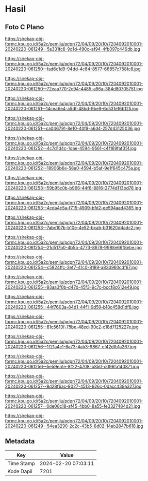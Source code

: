 # Hasil

## Foto C Plano

https://sirekap-obj-formc.kpu.go.id/5a2c/pemilu/pdpr/72/04/09/20/10/7204092010001-20240220-061249--5a331fc8-9d1d-490c-af94-4fb097c449db.jpg

https://sirekap-obj-formc.kpu.go.id/5a2c/pemilu/pdpr/72/04/09/20/10/7204092010001-20240220-061250--fad6c1d9-94dd-4c84-8577-66857c758fc8.jpg

https://sirekap-obj-formc.kpu.go.id/5a2c/pemilu/pdpr/72/04/09/20/10/7204092010001-20240220-061250--72eaa770-2c94-4485-a96a-384d80705751.jpg

https://sirekap-obj-formc.kpu.go.id/5a2c/pemilu/pdpr/72/04/09/20/10/7204092010001-20240220-061251--14cea6e4-a5df-48bd-9be9-6c531e16b125.jpg

https://sirekap-obj-formc.kpu.go.id/5a2c/pemilu/pdpr/72/04/09/20/10/7204092010001-20240220-061251--ca046791-8e10-40f9-a6d4-257d43125036.jpg

https://sirekap-obj-formc.kpu.go.id/5a2c/pemilu/pdpr/72/04/09/20/10/7204092010001-20240220-061252--4c7d1d4c-1dae-4594-9561-c4f189faf35f.jpg

https://sirekap-obj-formc.kpu.go.id/5a2c/pemilu/pdpr/72/04/09/20/10/7204092010001-20240220-061252--18906b6e-58a0-4594-b5af-9e1f645c475a.jpg

https://sirekap-obj-formc.kpu.go.id/5a2c/pemilu/pdpr/72/04/09/20/10/7204092010001-20240220-061253--59b95c0b-b966-44f8-8816-2774d113bd78.jpg

https://sirekap-obj-formc.kpu.go.id/5a2c/pemilu/pdpr/72/04/09/20/10/7204092010001-20240220-061253--4cda4c5a-f715-4909-bfd2-ee594aad4365.jpg

https://sirekap-obj-formc.kpu.go.id/5a2c/pemilu/pdpr/72/04/09/20/10/7204092010001-20240220-061253--7abc107b-b10e-4e52-bcab-b31620d4adc2.jpg

https://sirekap-obj-formc.kpu.go.id/5a2c/pemilu/pdpr/72/04/09/20/10/7204092010001-20240220-061254--21d517b0-4b5b-4773-8978-9988e66f8ebe.jpg

https://sirekap-obj-formc.kpu.go.id/5a2c/pemilu/pdpr/72/04/09/20/10/7204092010001-20240220-061254--c5824ffc-3ef7-41c0-8189-a83d960cdf97.jpg

https://sirekap-obj-formc.kpu.go.id/5a2c/pemilu/pdpr/72/04/09/20/10/7204092010001-20240220-061255--93aa3f0b-d47d-45f3-9c7c-bccf8c612e49.jpg

https://sirekap-obj-formc.kpu.go.id/5a2c/pemilu/pdpr/72/04/09/20/10/7204092010001-20240220-061255--44f7603a-84d1-44f1-9d50-b18c458d1df8.jpg

https://sirekap-obj-formc.kpu.go.id/5a2c/pemilu/pdpr/72/04/09/20/10/7204092010001-20240220-061255--81c5610f-75be-48ed-90c2-c18d7f25227e.jpg

https://sirekap-obj-formc.kpu.go.id/5a2c/pemilu/pdpr/72/04/09/20/10/7204092010001-20240220-061256--1f21a4c1-6a73-4ab3-9867-cf42dfb1a267.jpg

https://sirekap-obj-formc.kpu.go.id/5a2c/pemilu/pdpr/72/04/09/20/10/7204092010001-20240220-061256--5e59ea1e-8f22-4708-b850-c096fa140871.jpg

https://sirekap-obj-formc.kpu.go.id/5a2c/pemilu/pdpr/72/04/09/20/10/7204092010001-20240220-061257--8d28f6ac-8027-4513-926c-0dacc439a327.jpg

https://sirekap-obj-formc.kpu.go.id/5a2c/pemilu/pdpr/72/04/09/20/10/7204092010001-20240220-061257--0de08c18-af45-4bb0-8a55-fe3327484d21.jpg

https://sirekap-obj-formc.kpu.go.id/5a2c/pemilu/pdpr/72/04/09/20/10/7204092010001-20240220-061249--54ea3290-2c2c-43b5-8d02-14ab2847b618.jpg


## Metadata

| Key        | Value               |
| ---------- | ------------------- |
| Time Stamp | 2024-02-20 07:03:11 |
| Kode Dapil | 7201                |



